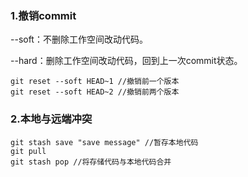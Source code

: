 ### 1.撤销commit

--soft：不删除工作空间改动代码。

--hard：删除工作空间改动代码，回到上一次commit状态。

```
git reset --soft HEAD~1 //撤销前一个版本
git reset --soft HEAD~2 //撤销前两个版本
```

### 2.本地与远端冲突

```
git stash save "save message" //暂存本地代码
git pull
git stash pop //将存储代码与本地代码合并
```

